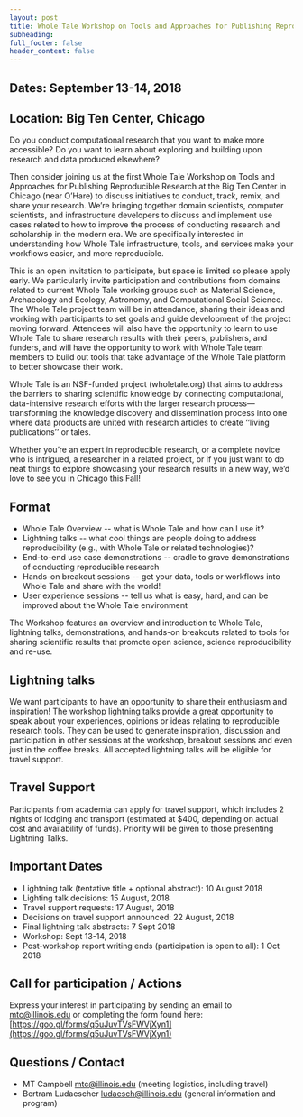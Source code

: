 ```yaml
---
layout: post
title: Whole Tale Workshop on Tools and Approaches for Publishing Reproducible Research
subheading: 
full_footer: false
header_content: false
---
```


## Dates: September 13-14, 2018 
## Location: Big Ten Center, Chicago

Do you conduct computational research that you want to make more accessible?  Do you want to learn about exploring and building upon research and data produced elsewhere?  

Then consider joining us at the first Whole Tale Workshop on Tools and Approaches for Publishing Reproducible Research at the Big Ten Center in Chicago (near O’Hare) to discuss initiatives to conduct, track, remix, and share your research. We’re bringing together domain scientists, computer scientists, and infrastructure developers to discuss and implement use cases related to how to improve the process of conducting research and scholarship in the modern era.  We are specifically interested in understanding how Whole Tale infrastructure, tools, and services make your workflows easier, and more reproducible.

This is an open invitation to participate, but space is limited so please apply early.  We particularly invite participation and contributions from domains related to current Whole Tale working groups such as Material Science, Archaeology and Ecology, Astronomy, and Computational Social Science. The Whole Tale project team will be in attendance, sharing their ideas and working with participants to set goals and guide development of the project moving forward.  Attendees will also have the opportunity to learn to use Whole Tale to share research results with their peers, publishers, and funders, and will have the opportunity to work with Whole Tale team members to build out tools that take advantage of the Whole Tale platform to better showcase their work.

Whole Tale is an NSF-funded project (wholetale.org) that aims to address the barriers to sharing scientific knowledge by connecting computational, data-intensive research efforts with the larger research process—transforming the knowledge discovery and dissemination process into one where data products are united with research articles to create ‘‘living publications’’ or tales. 

Whether you’re an expert in reproducible research, or a complete novice who is intrigued, a researcher in a related project, or if you just want to do neat things to explore showcasing your research results in a new way, we’d love to see you in Chicago this Fall!

## Format

 * Whole Tale Overview -- what is Whole Tale and how can I use it? 
 * Lightning talks -- what cool things are people doing to address reproducibility (e.g., with Whole Tale or related technologies)?
 * End-to-end use case demonstrations -- cradle to grave demonstrations of conducting reproducible research
 * Hands-on breakout sessions -- get your data, tools or workflows into Whole Tale and share with the world!
 * User experience sessions -- tell us what is easy, hard, and can be improved about the Whole Tale environment

The Workshop features an overview and introduction to Whole Tale, lightning talks, demonstrations, and hands-on breakouts related to tools for sharing scientific results that promote open science, science reproducibility and re-use.

## Lightning talks

We want participants to have an opportunity to share their enthusiasm and inspiration! The workshop lightning talks provide a great opportunity to speak about your experiences, opinions or ideas relating to reproducible research tools. They can be used to generate inspiration, discussion and participation in other sessions at the workshop, breakout sessions and even just in the coffee breaks. All accepted lightning talks will be eligible for travel support.

## Travel Support

Participants from academia can apply for travel support, which includes 2 nights of lodging and transport (estimated at $400, depending on actual cost and availability of funds).  Priority will be given to those presenting Lightning Talks. 

## Important Dates

* Lightning talk (tentative title + optional abstract): 10 August 2018  
* Lighting talk decisions: 15 August, 2018
* Travel support requests: 17 August, 2018 
* Decisions on travel support announced: 22 August, 2018
* Final lightning talk abstracts: 7 Sept 2018 
* Workshop:  Sept 13-14, 2018
* Post-workshop report writing ends (participation is open to all): 1 Oct 2018
 
## Call for participation / Actions

Express your interest in participating by sending an email to mtc@illinois.edu or completing the form found here: [https://goo.gl/forms/q5uJuvTVsFWVjXyn1](https://goo.gl/forms/q5uJuvTVsFWVjXyn1)

## Questions / Contact
* MT Campbell mtc@illinois.edu (meeting logistics, including travel)
* Bertram Ludaescher ludaesch@illinois.edu (general information and program)

